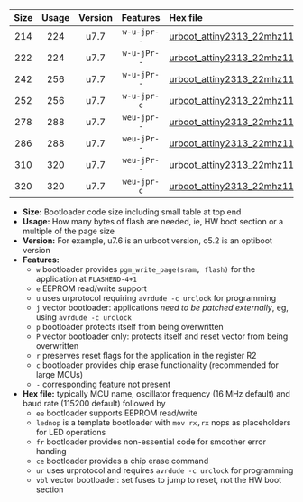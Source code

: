 |Size|Usage|Version|Features|Hex file|
|:-:|:-:|:-:|:-:|:--|
|214|224|u7.7|`w-u-jpr--`|[urboot_attiny2313_22mhz1184_230400bps_lednop_ur_vbl.hex](https://raw.githubusercontent.com/stefanrueger/urboot.hex/main/mcus/attiny2313/fcpu_22mhz1184/230400_bps/urboot_attiny2313_22mhz1184_230400bps_lednop_ur_vbl.hex)|
|222|224|u7.7|`w-u-jPr--`|[urboot_attiny2313_22mhz1184_230400bps_ur_vbl.hex](https://raw.githubusercontent.com/stefanrueger/urboot.hex/main/mcus/attiny2313/fcpu_22mhz1184/230400_bps/urboot_attiny2313_22mhz1184_230400bps_ur_vbl.hex)|
|242|256|u7.7|`w-u-jPr--`|[urboot_attiny2313_22mhz1184_230400bps_lednop_fr_ur_vbl.hex](https://raw.githubusercontent.com/stefanrueger/urboot.hex/main/mcus/attiny2313/fcpu_22mhz1184/230400_bps/urboot_attiny2313_22mhz1184_230400bps_lednop_fr_ur_vbl.hex)|
|252|256|u7.7|`w-u-jpr-c`|[urboot_attiny2313_22mhz1184_230400bps_lednop_fr_ce_ur_vbl.hex](https://raw.githubusercontent.com/stefanrueger/urboot.hex/main/mcus/attiny2313/fcpu_22mhz1184/230400_bps/urboot_attiny2313_22mhz1184_230400bps_lednop_fr_ce_ur_vbl.hex)|
|278|288|u7.7|`weu-jpr--`|[urboot_attiny2313_22mhz1184_230400bps_ee_lednop_ur_vbl.hex](https://raw.githubusercontent.com/stefanrueger/urboot.hex/main/mcus/attiny2313/fcpu_22mhz1184/230400_bps/urboot_attiny2313_22mhz1184_230400bps_ee_lednop_ur_vbl.hex)|
|286|288|u7.7|`weu-jPr--`|[urboot_attiny2313_22mhz1184_230400bps_ee_ur_vbl.hex](https://raw.githubusercontent.com/stefanrueger/urboot.hex/main/mcus/attiny2313/fcpu_22mhz1184/230400_bps/urboot_attiny2313_22mhz1184_230400bps_ee_ur_vbl.hex)|
|310|320|u7.7|`weu-jPr--`|[urboot_attiny2313_22mhz1184_230400bps_ee_lednop_fr_ur_vbl.hex](https://raw.githubusercontent.com/stefanrueger/urboot.hex/main/mcus/attiny2313/fcpu_22mhz1184/230400_bps/urboot_attiny2313_22mhz1184_230400bps_ee_lednop_fr_ur_vbl.hex)|
|320|320|u7.7|`weu-jpr-c`|[urboot_attiny2313_22mhz1184_230400bps_ee_lednop_fr_ce_ur_vbl.hex](https://raw.githubusercontent.com/stefanrueger/urboot.hex/main/mcus/attiny2313/fcpu_22mhz1184/230400_bps/urboot_attiny2313_22mhz1184_230400bps_ee_lednop_fr_ce_ur_vbl.hex)|

- **Size:** Bootloader code size including small table at top end
- **Usage:** How many bytes of flash are needed, ie, HW boot section or a multiple of the page size
- **Version:** For example, u7.6 is an urboot version, o5.2 is an optiboot version
- **Features:**
  + `w` bootloader provides `pgm_write_page(sram, flash)` for the application at `FLASHEND-4+1`
  + `e` EEPROM read/write support
  + `u` uses urprotocol requiring `avrdude -c urclock` for programming
  + `j` vector bootloader: applications *need to be patched externally*, eg, using `avrdude -c urclock`
  + `p` bootloader protects itself from being overwritten
  + `P` vector bootloader only: protects itself and reset vector from being overwritten
  + `r` preserves reset flags for the application in the register R2
  + `c` bootloader provides chip erase functionality (recommended for large MCUs)
  + `-` corresponding feature not present
- **Hex file:** typically MCU name, oscillator frequency (16 MHz default) and baud rate (115200 default) followed by
  + `ee` bootloader supports EEPROM read/write
  + `lednop` is a template bootloader with `mov rx,rx` nops as placeholders for LED operations
  + `fr` bootloader provides non-essential code for smoother error handing
  + `ce` bootloader provides a chip erase command
  + `ur` uses urprotocol and requires `avrdude -c urclock` for programming
  + `vbl` vector bootloader: set fuses to jump to reset, not the HW boot section
